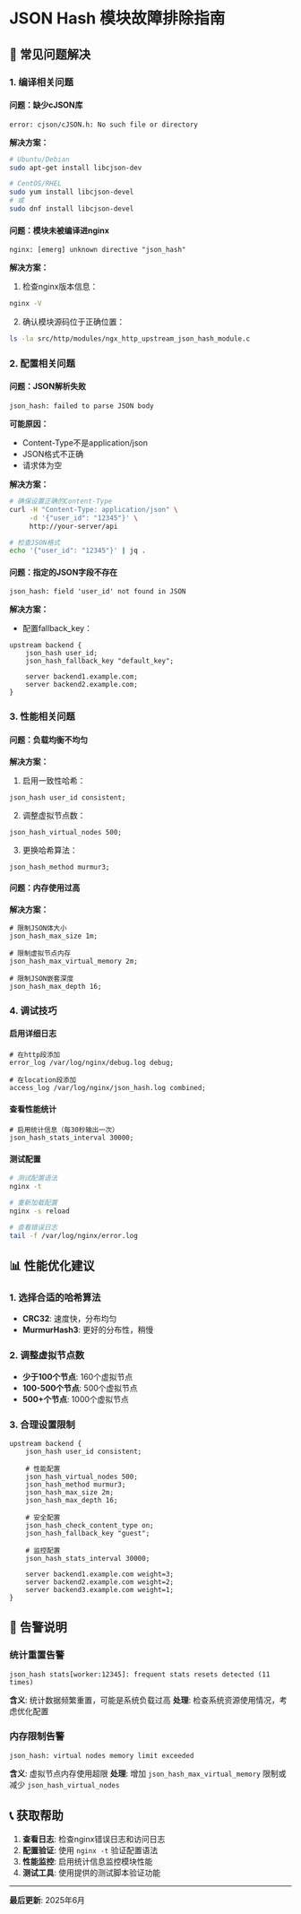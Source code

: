 # JSON Hash 模块故障排除指南

## 🔧 常见问题解决

### 1. 编译相关问题

#### 问题：缺少cJSON库
```
error: cjson/cJSON.h: No such file or directory
```

**解决方案：**
```bash
# Ubuntu/Debian
sudo apt-get install libcjson-dev

# CentOS/RHEL
sudo yum install libcjson-devel
# 或
sudo dnf install libcjson-devel
```

#### 问题：模块未被编译进nginx
```
nginx: [emerg] unknown directive "json_hash"
```

**解决方案：**
1. 检查nginx版本信息：
```bash
nginx -V
```
2. 确认模块源码位于正确位置：
```bash
ls -la src/http/modules/ngx_http_upstream_json_hash_module.c
```

### 2. 配置相关问题

#### 问题：JSON解析失败
```
json_hash: failed to parse JSON body
```

**可能原因：**
- Content-Type不是application/json
- JSON格式不正确
- 请求体为空

**解决方案：**
```bash
# 确保设置正确的Content-Type
curl -H "Content-Type: application/json" \
     -d '{"user_id": "12345"}' \
     http://your-server/api

# 检查JSON格式
echo '{"user_id": "12345"}' | jq .
```

#### 问题：指定的JSON字段不存在
```
json_hash: field 'user_id' not found in JSON
```

**解决方案：**
- 配置fallback_key：
```nginx
upstream backend {
    json_hash user_id;
    json_hash_fallback_key "default_key";
    
    server backend1.example.com;
    server backend2.example.com;
}
```

### 3. 性能相关问题

#### 问题：负载均衡不均匀

**解决方案：**
1. 启用一致性哈希：
```nginx
json_hash user_id consistent;
```

2. 调整虚拟节点数：
```nginx
json_hash_virtual_nodes 500;
```

3. 更换哈希算法：
```nginx
json_hash_method murmur3;
```

#### 问题：内存使用过高

**解决方案：**
```nginx
# 限制JSON体大小
json_hash_max_size 1m;

# 限制虚拟节点内存
json_hash_max_virtual_memory 2m;

# 限制JSON嵌套深度
json_hash_max_depth 16;
```

### 4. 调试技巧

#### 启用详细日志
```nginx
# 在http段添加
error_log /var/log/nginx/debug.log debug;

# 在location段添加
access_log /var/log/nginx/json_hash.log combined;
```

#### 查看性能统计
```nginx
# 启用统计信息（每30秒输出一次）
json_hash_stats_interval 30000;
```

#### 测试配置
```bash
# 测试配置语法
nginx -t

# 重新加载配置
nginx -s reload

# 查看错误日志
tail -f /var/log/nginx/error.log
```

## 📊 性能优化建议

### 1. 选择合适的哈希算法
- **CRC32**: 速度快，分布均匀
- **MurmurHash3**: 更好的分布性，稍慢

### 2. 调整虚拟节点数
- **少于100个节点**: 160个虚拟节点
- **100-500个节点**: 500个虚拟节点
- **500+个节点**: 1000个虚拟节点

### 3. 合理设置限制
```nginx
upstream backend {
    json_hash user_id consistent;
    
    # 性能配置
    json_hash_virtual_nodes 500;
    json_hash_method murmur3;
    json_hash_max_size 2m;
    json_hash_max_depth 16;
    
    # 安全配置
    json_hash_check_content_type on;
    json_hash_fallback_key "guest";
    
    # 监控配置
    json_hash_stats_interval 30000;
    
    server backend1.example.com weight=3;
    server backend2.example.com weight=2;
    server backend3.example.com weight=1;
}
```

## 🚨 告警说明

### 统计重置告警
```
json_hash stats[worker:12345]: frequent stats resets detected (11 times)
```
**含义**: 统计数据频繁重置，可能是系统负载过高
**处理**: 检查系统资源使用情况，考虑优化配置

### 内存限制告警
```
json_hash: virtual nodes memory limit exceeded
```
**含义**: 虚拟节点内存使用超限
**处理**: 增加 `json_hash_max_virtual_memory` 限制或减少 `json_hash_virtual_nodes`

## 📞 获取帮助

1. **查看日志**: 检查nginx错误日志和访问日志
2. **配置验证**: 使用 `nginx -t` 验证配置语法
3. **性能监控**: 启用统计信息监控模块性能
4. **测试工具**: 使用提供的测试脚本验证功能

---

**最后更新**: 2025年6月